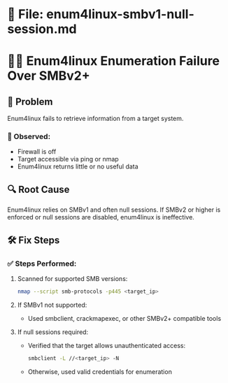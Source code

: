 # 📄 File: enum4linux-smbv1-null-session.md

# 🕵️‍♂️ Enum4linux Enumeration Failure Over SMBv2+

## 🐛 Problem
Enum4linux fails to retrieve information from a target system.

### 💬 Observed:
- Firewall is off
- Target accessible via ping or nmap
- Enum4linux returns little or no useful data

## 🔍 Root Cause
Enum4linux relies on SMBv1 and often null sessions. If SMBv2 or higher is enforced or null sessions are disabled, enum4linux is ineffective.

## 🛠️ Fix Steps

### ✅ Steps Performed:
1. Scanned for supported SMB versions:
   ```bash
   nmap --script smb-protocols -p445 <target_ip>
   ```

2. If SMBv1 not supported:
   - Used smbclient, crackmapexec, or other SMBv2+ compatible tools

3. If null sessions required:
   - Verified that the target allows unauthenticated access:
     ```bash
     smbclient -L //<target_ip> -N
     ```
   - Otherwise, used valid credentials for enumeration
